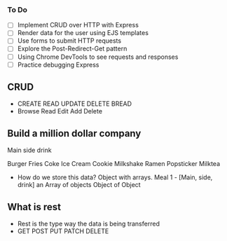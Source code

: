 ### To Do

- [ ] Implement CRUD over HTTP with Express
- [ ] Render data for the user using EJS templates
- [ ] Use forms to submit HTTP requests
- [ ] Explore the Post-Redirect-Get pattern
- [ ] Using Chrome DevTools to see requests and responses
- [ ] Practice debugging Express

## CRUD

- CREATE READ UPDATE DELETE
  BREAD
- Browse Read Edit Add Delete

## Build a million dollar company

Main side drink

Burger Fries Coke
Ice Cream Cookie Milkshake
Ramen Popsticker Milktea

- How do we store this data?
  Object with arrays. Meal 1 - [Main, side, drink]
  an Array of objects
  Object of Object

## What is rest

- Rest is the type way the data is being transferred
- GET POST PUT PATCH DELETE
